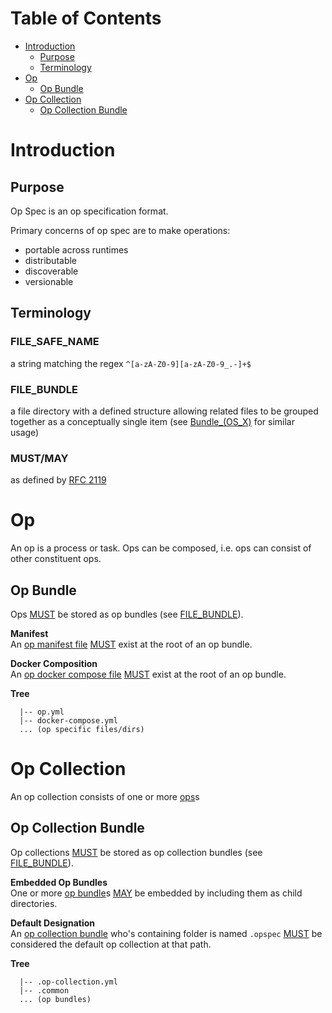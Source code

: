 # Table of Contents
- [Introduction](#introduction)
    - [Purpose](#purpose)
    - [Terminology](#terminology)
- [Op](#op)
    - [Op Bundle](#op-bundle)
- [Op Collection](#op-collection)
    - [Op Collection Bundle](#op-collection-bundle)

# Introduction

## Purpose
Op Spec is an op specification format.

Primary concerns of op spec are to make operations:
- portable across runtimes
- distributable
- discoverable
- versionable

## Terminology

### FILE_SAFE_NAME
a string matching the regex `^[a-zA-Z0-9][a-zA-Z0-9_.-]+$`

### FILE_BUNDLE
a file directory with a defined structure allowing related files to be grouped together as a conceptually single item (see <a href="https://en.wikipedia.org/wiki/Bundle_(OS_X)">Bundle_(OS_X)</a> for similar usage)

### MUST/MAY
as defined by [RFC 2119](https://tools.ietf.org/html/rfc2119)

# Op
An op is a process or task. Ops can be composed, i.e. ops can consist of other constituent ops. 

## Op Bundle
Ops [MUST](#mustmay) be stored as op bundles (see [FILE_BUNDLE](#file_bundle)).

**Manifest**  
An [op manifest file](op-manifest-file.md) [MUST](#mustmay) 
exist at the root of an op bundle.

**Docker Composition**  
An [op docker compose file](./op-docker-compose-file.md) [MUST](#mustmay) 
exist at the root of an op bundle.

**Tree**  
```TEXT
  |-- op.yml
  |-- docker-compose.yml
  ... (op specific files/dirs)
```

# Op Collection
An op collection consists of one or more [ops](#op)s

## Op Collection Bundle
Op collections [MUST](#mustmay) be stored as op collection bundles (see [FILE_BUNDLE](#file_bundle)).

**Embedded Op Bundles**  
One or more [op bundle](#op-bundle)s [MAY](#mustmay) be embedded
by including them as child directories.

**Default Designation**  
An [op collection bundle](#op-collection-bundle) who's containing folder is named `.opspec` 
[MUST](#mustmay) be considered the default op collection at that path.

**Tree**  
```TEXT
  |-- .op-collection.yml
  |-- .common
  ... (op bundles)
```
